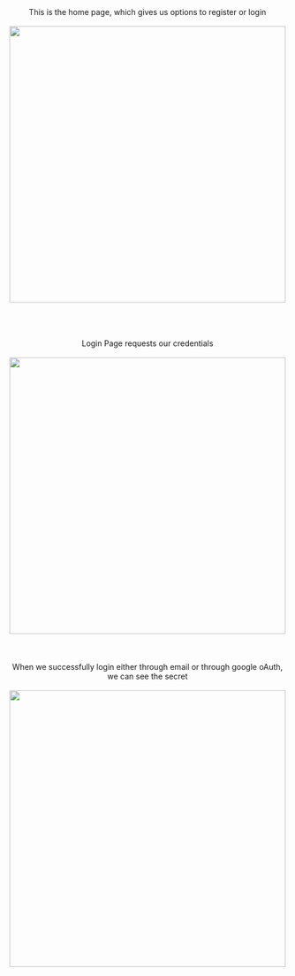 

<div align = "center">
  This is the home page, which gives us options to register or login
  <br>
  <br>
  <img src="https://github.com/ojasm777/Authentication/assets/72275410/80ef267b-c5df-468f-ab11-58039a358954" width="500">
  <br>
  <br>
  <br>
  <br>
  
  Login Page requests our credentials
  <br>
  <br>
  <img src="https://github.com/ojasm777/Authentication/assets/72275410/97bf15bf-53bd-4db5-97f9-04b076f4a9d8" width="500">
  <br>
  <br>
  <br>
  <br>
  When we successfully login either through email or through google oAuth, we can see the secret
  <br>
  <br>
  <img src="https://github.com/ojasm777/Authentication/assets/72275410/7b25e301-4f56-4194-994d-1ebf625f36db" width="500"> 
  <br>
  <br>
  <br>
</div>
